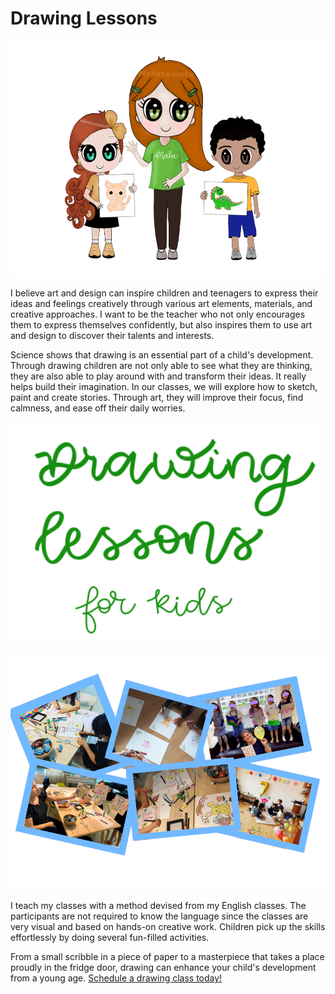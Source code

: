 # Drawing Lessons

![Malu's Drawing Lessons](/images/drawing_lessons2.png)

I believe art and design can inspire children and teenagers to express their ideas and feelings creatively through various art elements, materials, and creative approaches. I want to be the teacher who not only encourages them to express themselves confidently, but also inspires them to use art and design to discover their talents and interests.

Science shows that drawing is an essential part of a child's development. Through drawing children are not only able to see what they are thinking, they are also able to play around with and transform their ideas. It really helps build their imagination. In our classes, we will explore how to sketch, paint and create stories. Through art, they will improve their focus, find calmness, and ease off their daily worries.

![Drawing lessons for kids!](/images/texto_drawing.png)

![Pictures of my many drawing Lessons](/images/drawing_lessons1.png)

I teach my classes with a method devised from my English classes. The participants are not required to know the language since the classes are very visual and based on hands-on creative work. Children pick up the skills effortlessly by doing several fun-filled activities.

From a small scribble in a piece of paper to a masterpiece that takes a place proudly in the fridge door, drawing can enhance your child's development from a young age. [Schedule a drawing class today!](/contact.html)
